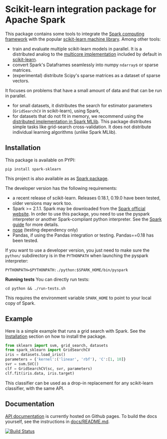 # Scikit-learn integration package for Apache Spark

This package contains some tools to integrate the [Spark computing framework](https://spark.apache.org/) with the popular [scikit-learn machine library](https://scikit-learn.org/stable/). Among other tools:
- train and evaluate multiple scikit-learn models in parallel. It is a distributed analog to the [multicore implementation](https://pythonhosted.org/joblib/parallel.html) included by default in [scikit-learn](https://scikit-learn.org/stable/).
- convert Spark's Dataframes seamlessly into numpy `ndarray`s or sparse matrices.
- (experimental) distribute Scipy's sparse matrices as a dataset of sparse vectors.

It focuses on problems that have a small amount of data and that can be run in parallel.
- for small datasets, it distributes the search for estimator parameters (`GridSearchCV` in scikit-learn), using Spark,
- for datasets that do not fit in memory, we recommend using the [distributed implementation in Spark MLlib](https://spark.apache.org/docs/latest/api/python/pyspark.mllib.html).
This package distributes simple tasks like grid-search cross-validation. It does not distribute individual learning algorithms (unlike Spark MLlib).

## Installation

This package is available on PYPI:

	pip install spark-sklearn

This project is also available as as [Spark package](https://spark-packages.org/package/databricks/spark-sklearn).

The developer version has the following requirements:
 - a recent release of scikit-learn. Releases 0.18.1, 0.19.0 have been tested, older versions may work too.
 - Spark >= 2.1.1. Spark may be downloaded from the [Spark official website](https://spark.apache.org/). In order to use this package, you need to use the pyspark interpreter or another Spark-compliant python interpreter. See the [Spark guide](https://spark.apache.org/docs/latest/programming-guide.html#overview) for more details.
 - [nose](https://nose.readthedocs.org) (testing dependency only)
 - Pandas, if using the Pandas integration or testing. Pandas==0.18 has been tested.

If you want to use a developer version, you just need to make sure the `python/` subdirectory is in the `PYTHONPATH` when launching the pyspark interpreter:

	PYTHONPATH=$PYTHONPATH:./python:$SPARK_HOME/bin/pyspark

__Running tests__ You can directly run tests:

    cd python && ./run-tests.sh

This requires the environment variable `SPARK_HOME` to point to your local copy of Spark.

## Example

Here is a simple example that runs a grid search with Spark. See the [Installation](#installation) section on how to install the package.

```python
from sklearn import svm, grid_search, datasets
from spark_sklearn import GridSearchCV
iris = datasets.load_iris()
parameters = {'kernel':('linear', 'rbf'), 'C':[1, 10]}
svr = svm.SVC()
clf = GridSearchCV(sc, svr, parameters)
clf.fit(iris.data, iris.target)
```

This classifier can be used as a drop-in replacement for any scikit-learn classifier, with the same API.

## Documentation

[API documentation](http://databricks.github.io/spark-sklearn-docs) is currently hosted on Github pages. To
build the docs yourself, see the instructions in [docs/README.md](https://github.com/databricks/spark-sklearn/tree/master/docs).

[![Build Status](https://travis-ci.org/databricks/spark-sklearn.svg?branch=master)](https://travis-ci.org/databricks/spark-sklearn)